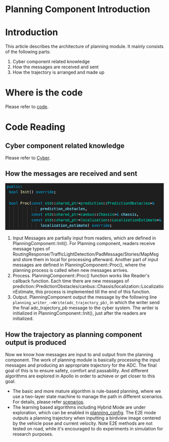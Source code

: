 # Planning Component Introduction

# Introduction

This article describes the architecture of planning module. It mainly consists of the following parts:
1. Cyber component related knowledge
2. How the messages are received and sent
3. How the trajectory is arranged and made up

# Where is the code

Please refer to [code](https://github.com/ApolloAuto/apollo/blob/master/modules/planning/planning_component.h).

# Code Reading

## Cyber component related knowledge
Please refer to [Cyber](../04_CyberRT/CyberRT_Terms.md).

## How the messages are received and sent
![Diagram](images/planning_component_api.png)

1. Input
Messages are partially input from readers, which are defined in PlanningComponent::Init(). For Planning component, readers receive message types of RoutingResponse/TrafficLightDetection/PadMessage/Stories/MapMsg and store them in local for processing afterward.
Another part of input messages are defined in PlanningComponent::Proc(), where the planning process is called when new messages arrives.
2. Process. PlanningComponent::Proc() function works like Reader's callback function. Each time there are new messages of prediction::PredictionObstacles/canbus::Chassis/localization::LocalizationEstimate, this process is implemented till the end of this function.
3. Output. PlanningComponent output the message by the following line `planning_writer_->Write(adc_trajectory_pb)`, in which the writer send the final adc_trajectory_pb message to the cyber system. The writer is initialized in PlanningComponent::Init(), just after the readers are initialized.

## How the trajectory as planning component output is produced
Now we know how messages are input to and output from the planning component. The work of planning module is basically processing the input messages and producing an appropriate trajectory for the ADC. The final goal of this is to ensure safety, comfort and passability. And different algorithms are explored in Apollo in order to achieve or get closer to this goal.
- The basic and more mature algorithm is rule-based planning, where we use a two-layer state machine to manage the path in different scenarios. For details, please refer [scenarios](https://github.com/ApolloAuto/apollo/tree/master/modules/planning/conf/scenario).
- The learning based algorithms including Hybrid Mode are under exploration, which can be enabled in [planning_config](https://github.com/ApolloAuto/apollo/blob/master/modules/planning/conf/planning_config.pb.txt). The E2E mode outputs a planning trajectory when inputting a birdview image centered by the vehicle pose and current velocity. Note E2E methods are not tested on road, while it's encouraged to do experiments in simulation for research purposes.